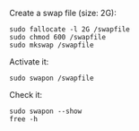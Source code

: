 Create a swap file (size: 2G):

    sudo fallocate -l 2G /swapfile
    sudo chmod 600 /swapfile
    sudo mkswap /swapfile

Activate it:

    sudo swapon /swapfile

Check it:

    sudo swapon --show
    free -h
